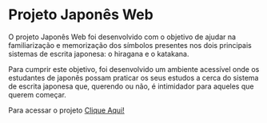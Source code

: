 # Projeto Japonês Web

<p>O projeto Japonês Web foi desenvolvido com o objetivo de ajudar na familiarização e memorização dos símbolos presentes nos dois principais sistemas de escrita japonesa: o hiragana e o katakana.</p>
<p>Para cumprir este objetivo, foi desenvolvido um ambiente acessível onde os estudantes de japonês possam praticar os seus estudos a cerca do sistema de escrita japonesa que, querendo ou não, é intimidador para aqueles que querem começar.</p>

<p>Para acessar o projeto <a href="https://eduhoff.github.io/japones_web/index.html" target="_blank" rel="external">Clique Aqui!</a></p>
